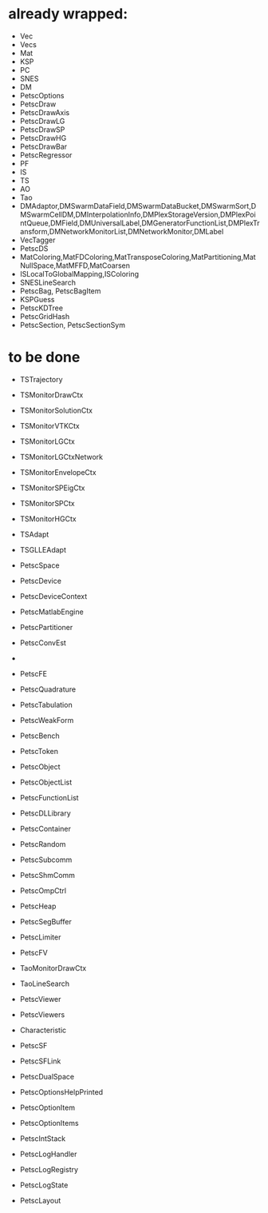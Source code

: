 # already wrapped:
- Vec
- Vecs
- Mat
- KSP
- PC
- SNES
- DM
- PetscOptions
- PetscDraw
- PetscDrawAxis
- PetscDrawLG
- PetscDrawSP
- PetscDrawHG
- PetscDrawBar
- PetscRegressor
- PF
- IS
- TS
- AO
- Tao
- DMAdaptor,DMSwarmDataField,DMSwarmDataBucket,DMSwarmSort,DMSwarmCellDM,DMInterpolationInfo,DMPlexStorageVersion,DMPlexPointQueue,DMField,DMUniversalLabel,DMGeneratorFunctionList,DMPlexTransform,DMNetworkMonitorList,DMNetworkMonitor,DMLabel
- VecTagger
- PetscDS
- MatColoring,MatFDColoring,MatTransposeColoring,MatPartitioning,MatNullSpace,MatMFFD,MatCoarsen
- ISLocalToGlobalMapping,ISColoring
- SNESLineSearch
- PetscBag, PetscBagItem
- KSPGuess
- PetscKDTree
- PetscGridHash
- PetscSection, PetscSectionSym

# to be done




- TSTrajectory
- TSMonitorDrawCtx
- TSMonitorSolutionCtx
- TSMonitorVTKCtx
- TSMonitorLGCtx
- TSMonitorLGCtxNetwork
- TSMonitorEnvelopeCtx
- TSMonitorSPEigCtx
- TSMonitorSPCtx
- TSMonitorHGCtx
- TSAdapt
- TSGLLEAdapt

- PetscSpace

- PetscDevice
- PetscDeviceContext
- PetscMatlabEngine

- PetscPartitioner
- PetscConvEst
- 
- PetscFE
- PetscQuadrature
- PetscTabulation
- PetscWeakForm

- PetscBench
- PetscToken
  
- PetscObject
- PetscObjectList
  
- PetscFunctionList
- PetscDLLibrary
- PetscContainer
- PetscRandom
- PetscSubcomm
- PetscShmComm
- PetscOmpCtrl
- PetscHeap
- PetscSegBuffer
- PetscLimiter
- PetscFV
  
- TaoMonitorDrawCtx
- TaoLineSearch

- PetscViewer
- PetscViewers

- Characteristic
- PetscSF
- PetscSFLink
- PetscDualSpace

- PetscOptionsHelpPrinted
- PetscOptionItem
- PetscOptionItems
 
- PetscIntStack

- PetscLogHandler
- PetscLogRegistry
- PetscLogState
- PetscLayout
